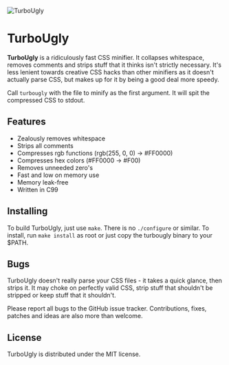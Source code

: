 ![TurboUgly](http://imgur.com/4clNT.png)

# TurboUgly

**TurboUgly** is a ridiculously fast CSS minifier. It collapses whitespace, removes comments and strips stuff that it thinks isn't strictly necessary. It's less lenient towards creative CSS hacks than other minifiers as it doesn't actually parse CSS, but makes up for it by being a good deal more speedy.

Call `turbougly` with the file to minify as the first argument. It will spit the compressed CSS to stdout.

## Features

- Zealously removes whitespace
- Strips all comments
- Compresses rgb functions (rgb(255, 0, 0) -> #FF0000)
- Compresses hex colors (#FF0000 -> #F00)
- Removes unneeded zero's
- Fast and low on memory use
- Memory leak-free
- Written in C99

## Installing

To build TurboUgly, just use `make`. There is no `./configure` or similar. To install, run `make install` as root or just copy the turbougly binary to your $PATH.

## Bugs

TurboUgly doesn't really parse your CSS files - it takes a quick glance, then strips it. It may choke on perfectly valid CSS, strip stuff that shouldn't be stripped or keep stuff that it shouldn't.

Please report all bugs to the GitHub issue tracker. Contributions, fixes, patches and ideas are also more than welcome.

## License

TurboUgly is distributed under the MIT license.

